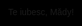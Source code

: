 <html lang="en">
<head>
<meta charset="UTF-8">
<meta name="viewport" content="width=device-width, initial-scale=1.0">
<title>Te iubesc, Mădy!</title>
<style>
  body, html {
    margin: 0;
    padding: 0;
    overflow: hidden;
    height: 100%;
    background: #000;
    display: flex;
    justify-content: center;
    align-items: center;
    position: relative;
    font-family: Arial, sans-serif;
  }

  .heart {
    position: absolute;
    color: pink;
  }

  @keyframes fall {
    to {
      transform: translateY(100vh);
    }
  }

  .message {
    color: red;
    font-size: 2em;
    text-shadow: 2px 2px 4px #000;
    opacity: 0;
    animation: blink 4s infinite 2s;
    position: absolute;
    z-index: 1000;
  }

  @keyframes blink {
    50% {
      opacity: 1;
    }
  }
</style>
</head>
<body>
<div class="message">Te iubesc, Mădy!</div>

<script>
  function createHeart() {
    const heart = document.createElement('div');
    heart.classList.add('heart');
    heart.innerHTML = ['❤️', '💕', '💝'][Math.floor(Math.random() * 3)];
    heart.style.left = Math.random() * 100 + 'vw';
    heart.style.fontSize = Math.random() * 24 + 12 + 'px';
    heart.style.animation = `fall ${Math.random() * 5 + 2}s linear infinite`;
    document.body.appendChild(heart);

    setTimeout(() => {
      heart.remove();
    }, 5000);
  }

  setInterval(createHeart, 300);

</script>
</body>
</html>
